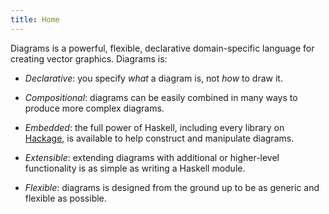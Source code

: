 ```yaml
---
title: Home
---
```


Diagrams is a powerful, flexible, declarative domain-specific language
for creating vector graphics.  Diagrams is:

* *Declarative*: you specify *what* a diagram is, not *how* to draw it.

* *Compositional*: diagrams can be easily combined in many ways to produce
   more complex diagrams.  

* *Embedded*: the full power of Haskell, including every library on
   [Hackage](http://hackage.haskell.org), is available to help construct and manipulate diagrams.

* *Extensible*: extending diagrams with additional or higher-level
   functionality is as simple as writing a Haskell module.

* *Flexible*: diagrams is designed from the ground up to be as generic
   and flexible as possible.  
